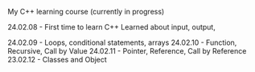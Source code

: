 My C++ learning course (currently in progress)

24.02.08 - First time to learn C++
           Learned about input, output, 
           
24.02.09 - Loops, conditional statements, arrays
24.02.10 - Function, Recursive, Call by Value
24.02.11 - Pointer, Reference, Call by Reference
23.02.12 - Classes and Object
